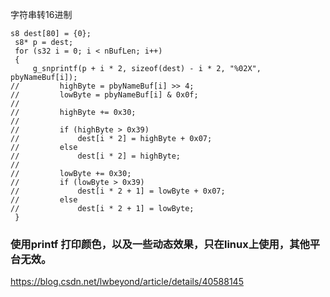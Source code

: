    字符串转16进制

   ```       
   s8 dest[80] = {0};
    s8* p = dest;
    for (s32 i = 0; i < nBufLen; i++)
    {
        g_snprintf(p + i * 2, sizeof(dest) - i * 2, "%02X", pbyNameBuf[i]);
//         highByte = pbyNameBuf[i] >> 4;
//         lowByte = pbyNameBuf[i] & 0x0f;
// 
//         highByte += 0x30;
// 
//         if (highByte > 0x39)
//             dest[i * 2] = highByte + 0x07;
//         else
//             dest[i * 2] = highByte;
// 
//         lowByte += 0x30;
//         if (lowByte > 0x39)
//             dest[i * 2 + 1] = lowByte + 0x07;
//         else
//             dest[i * 2 + 1] = lowByte;
    }
   ```



### 使用printf 打印颜色，以及一些动态效果，只在linux上使用，其他平台无效。   

https://blog.csdn.net/lwbeyond/article/details/40588145   